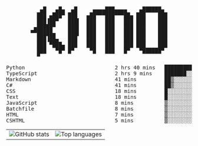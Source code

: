 <div align="center">
<pre>
   ▄█   ▄█▄  ▄█     ▄▄▄▄███▄▄▄▄    ▄██████▄ 
  ███ ▄███▀ ███   ▄██▀▀▀███▀▀▀██▄ ███    ███
  ███▐██▀   ███▌  ███   ███   ███ ███    ███
 ▄█████▀    ███▌  ███   ███   ███ ███    ███
▀▀█████▄    ███▌  ███   ███   ███ ███    ███
  ███▐██▄   ███   ███   ███   ███ ███    ███
  ███ ▀███▄ ███   ███   ███   ███ ███    ███
  ███   ▀█▀ █▀     ▀█   ███   █▀   ▀██████▀ 
  ▀                                         
</pre>
  

<!--START_SECTION:waka-->
<p align="center">
<pre>
Python                             2 hrs 40 mins   █████████░░░░░░░░░░░░░░░░   35.52 %
TypeScript                         2 hrs 9 mins    ███████░░░░░░░░░░░░░░░░░░   28.49 %
Markdown                           41 mins         ██▒░░░░░░░░░░░░░░░░░░░░░░   09.22 %
C#                                 41 mins         ██▒░░░░░░░░░░░░░░░░░░░░░░   09.18 %
CSS                                18 mins         █░░░░░░░░░░░░░░░░░░░░░░░░   04.17 %
Text                               18 mins         █░░░░░░░░░░░░░░░░░░░░░░░░   04.05 %
JavaScript                         8 mins          ▒░░░░░░░░░░░░░░░░░░░░░░░░   01.90 %
Batchfile                          8 mins          ▒░░░░░░░░░░░░░░░░░░░░░░░░   01.85 %
HTML                               7 mins          ▒░░░░░░░░░░░░░░░░░░░░░░░░   01.74 %
CSHTML                             5 mins          ▒░░░░░░░░░░░░░░░░░░░░░░░░   01.25 %
</pre>
</p>
<!--END_SECTION:waka-->

<table align="center">
  <tr>
    <td valign="top">
      <img alt="GitHub stats"
           src="https://github-readme-stats.vercel.app/api?username=kim0chi&show_icons=true&hide_title=true&rank_icon=percentile&line_height=28&hide_border=true&theme=dark" />
    </td>
    <td valign="top">
      <img alt="Top languages"
           src="https://github-readme-stats.vercel.app/api/top-langs/?username=kim0chi&layout=compact&card_width=420&langs_count=8&hide_border=true&theme=dark" />
    </td>
  </tr>
</table>


